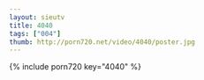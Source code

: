 ```yaml
--- 
layout: sieutv
title: 4040
tags: ["004"]
thumb: http://porn720.net/video/4040/poster.jpg
---
```

{% include porn720 key="4040" %} 
